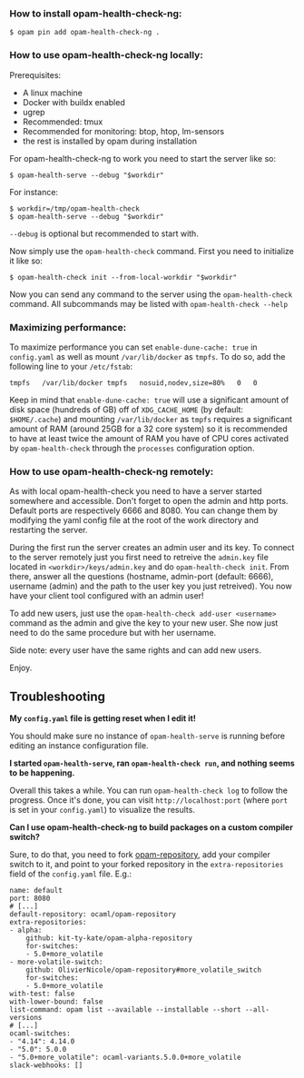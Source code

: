 ### How to install opam-health-check-ng:

```
$ opam pin add opam-health-check-ng .
```

### How to use opam-health-check-ng locally:

Prerequisites:
- A linux machine
- Docker with buildx enabled
- ugrep
- Recommended: tmux
- Recommended for monitoring: btop, htop, lm-sensors
- the rest is installed by opam during installation

For opam-health-check-ng to work you need to start the server like so:
```
$ opam-health-serve --debug "$workdir"
```
For instance:
```
$ workdir=/tmp/opam-health-check
$ opam-health-serve --debug "$workdir"
```
`--debug` is optional but recommended to start with.

Now simply use the `opam-health-check` command. First you need to initialize it like so:
```
$ opam-health-check init --from-local-workdir "$workdir"
```

Now you can send any command to the server using the `opam-health-check` command.
All subcommands may be listed with `opam-health-check --help`

### Maximizing performance:

To maximize performance you can set `enable-dune-cache: true` in `config.yaml` as well as
mount `/var/lib/docker` as `tmpfs`. To do so, add the following line to your `/etc/fstab`:
```
tmpfs	/var/lib/docker	tmpfs	nosuid,nodev,size=80%	0	0
```
Keep in mind that `enable-dune-cache: true` will use a significant amount of disk space (hundreds of GB)
off of `XDG_CACHE_HOME` (by default: `$HOME/.cache`) and mounting `/var/lib/docker` as `tmpfs` requires
a significant amount of RAM (around 25GB for a 32 core system) so it is recommended to have at least
twice the amount of RAM you have of CPU cores activated by `opam-health-check` through the `processes`
configuration option.

### How to use opam-health-check-ng remotely:

As with local opam-health-check you need to have a server started somewhere and accessible.
Don't forget to open the admin and http ports. Default ports are respectively 6666 and 8080.
You can change them by modifying the yaml config file at the root of the work directory and
restarting the server.

During the first run the server creates an admin user and its key.
To connect to the server remotely just you first need to retreive the `admin.key` file located
in `<workdir>/keys/admin.key` and do `opam-health-check init`.
From there, answer all the questions (hostname, admin-port (default: 6666), username (admin)
and the path to the user key you just retreived).
You now have your client tool configured with an admin user!

To add new users, just use the `opam-health-check add-user <username>` command as the admin and
give the key to your new user. She now just need to do the same procedure but with her username.

Side note: every user have the same rights and can add new users.

Enjoy.

## Troubleshooting

**My `config.yaml` file is getting reset when I edit it!**

You should make sure no instance of `opam-health-serve` is running before editing an instance configuration file.

**I started `opam-health-serve`, ran `opam-health-check run`, and nothing seems to be happening.**

Overall this takes a while. You can run `opam-health-check log` to follow the progress. Once it's done, you can visit `http://localhost:port` (where `port` is set in your `config.yaml`) to visualize the results.

**Can I use opam-health-check-ng to build packages on a custom compiler switch?**

Sure, to do that, you need to fork [opam-repository](https://github.com/ocaml/opam-repository/), add your compiler switch to it, and point to your forked repository in the `extra-repositories` field of the `config.yaml` file. E.g.:

```
name: default
port: 8080
# [...]
default-repository: ocaml/opam-repository
extra-repositories:
- alpha:
    github: kit-ty-kate/opam-alpha-repository
    for-switches:
    - 5.0+more_volatile
- more-volatile-switch:
    github: OlivierNicole/opam-repository#more_volatile_switch
    for-switches:
    - 5.0+more_volatile
with-test: false
with-lower-bound: false
list-command: opam list --available --installable --short --all-versions
# [...]
ocaml-switches:
- "4.14": 4.14.0
- "5.0": 5.0.0
- "5.0+more_volatile": ocaml-variants.5.0.0+more_volatile
slack-webhooks: []
```
